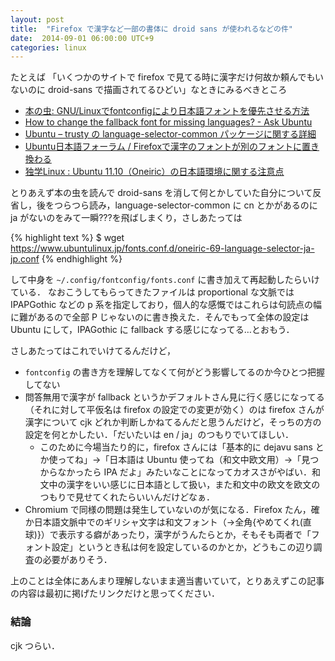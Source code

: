 ```yaml
---
layout: post
title:  "Firefox で漢字など一部の書体に droid sans が使われるなどの件"
date:  2014-09-01 06:00:00 UTC+9
categories: linux
---
```


たとえば 「いくつかのサイトで firefox で見てる時に漢字だけ何故か頼んでもいないのに droid-sans で描画されてるひどい」なときにみるべきところ

* [本の虫: GNU/Linuxでfontconfigにより日本語フォントを優先させる方法](http://cpplover.blogspot.jp/2012/03/gnulinuxfontconfig.html)
* [How to change the fallback font for missing languages? - Ask Ubuntu](http://askubuntu.com/questions/13708)
* [Ubuntu – trusty の language-selector-common パッケージに関する詳細](http://packages.ubuntu.com/trusty/language-selector-common)
* [Ubuntu日本語フォーラム / Firefoxで漢字のフォントが別のフォントに置き換わる](https://forums.ubuntulinux.jp/viewtopic.php?id=3124)
* [独学Linux : Ubuntu 11.10（Oneiric）の日本語環境に関する注意点](http://blog.livedoor.jp/vine_user/archives/51900371.html)

とりあえず本の虫を読んで droid-sans を消して何とかしていた自分について反省し，後をつらつら読み，language-selector-common に cn とかがあるのに ja がないのをみて一瞬???を飛ばしまくり，さしあたっては

{% highlight text %}
$ wget https://www.ubuntulinux.jp/fonts.conf.d/oneiric-69-language-selector-ja-jp.conf
{% endhighlight %}

して中身を `~/.config/fontconfig/fonts.conf` に書き加えて再起動したらいけている．
なおこうしてもらってきたファイルは proportional な文脈では IPAPGothic などの p 系を指定しており，個人的な感慨ではこれらは句読点の幅に難があるので全部 P じゃないのに書き換えた．そんでもって全体の設定は Ubuntu にして，IPAGothic に fallback する感じになってる…とおもう．

さしあたってはこれでいけてるんだけど，

* `fontconfig` の書き方を理解してなくて何がどう影響してるのか今ひとつ把握してない
* 問答無用で漢字が fallback というかデフォルトさん見に行く感じになってる（それに対して平仮名は firefox の設定での変更が効く）のは firefox さんが漢字について cjk どれか判断しかねてるんだと思うんだけど，そっちの方の設定を何とかしたい．「だいたいは en / ja」のつもりでいてほしい．
  - このために今場当たり的に，firefox さんには「基本的に dejavu sans とか使ってね」→「日本語は Ubuntu 使ってね（和文中欧文用）→「見つからなかったら IPA だよ」みたいなことになってカオスさがやばい．和文中の漢字をいい感じに日本語として扱い，また和文中の欧文を欧文のつもりで見せてくれたらいいんだけどなぁ．
* Chromium で同様の問題は発生していないのが気になる．Firefox たん，確か日本語文脈中でのギリシャ文字は和文フォント（→全角{やめてくれ(直球)}）で表示する癖があったり，漢字がうんたらとか，そもそも両者で「フォント設定」というとき私は何を設定しているのかとか，どうもこの辺り調査の必要がありそう．

上のことは全体にあんまり理解しないまま適当書いていて，とりあえずこの記事の内容は最初に掲げたリンクだけと思ってください．

### 結論
cjk つらい．
